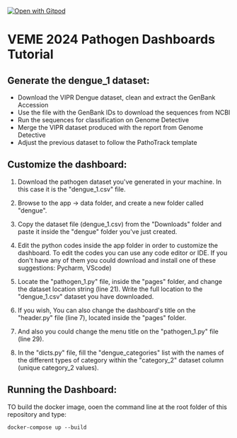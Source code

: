 [![Open with Gitpod](https://img.shields.io/badge/Open%20with-Gitpod-908a85?logo=gitpod)](https://gitpod.io/#https://github.com/BIA-lab/patho-track-arbo)

# VEME 2024 Pathogen Dashboards Tutorial

## Generate the dengue_1 dataset:

- Download the VIPR Dengue dataset, clean and extract the GenBank Accession
- Use the file with the GenBank IDs to download the sequences from NCBI
- Run the sequences for classification on Genome Detective
- Merge the VIPR dataset produced with the report from Genome Detective
- Adjust the previous dataset to follow the PathoTrack template 

## Customize the dashboard:

1. Download the pathogen dataset you've generated in your machine. In this case it is the "dengue_1.csv" file.

2. Browse to the app -> data folder, and create a new folder called "dengue".

3. Copy the dataset file (dengue_1.csv) from the "Downloads" folder and paste it inside the "dengue" folder you've just created.

4. Edit the python codes inside the app folder in order to customize the dashboard. To edit the codes you can use any code editor or IDE. If you don't have any of them you could download and install one of these suggestions: Pycharm, VScode)

5. Locate the "pathogen_1.py" file, inside the "pages" folder, and change the dataset location string (line 21). Write the full location to the "dengue_1.csv" dataset you have downloaded.  

6. If you wish, You can also change the dashboard's title on the "header.py" file (line 7), located inside the "pages" folder.

7. And also you could change the menu title on the "pathogen_1.py" file (line 29).

8. In the "dicts.py" file, fill the "dengue_categories" list with the names of the different types of category within the "category_2" dataset column (unique category_2 values).


## Running the Dashboard:

TO build the docker image, ooen the command line at the root folder of this repository and type:

```
docker-compose up --build
```
